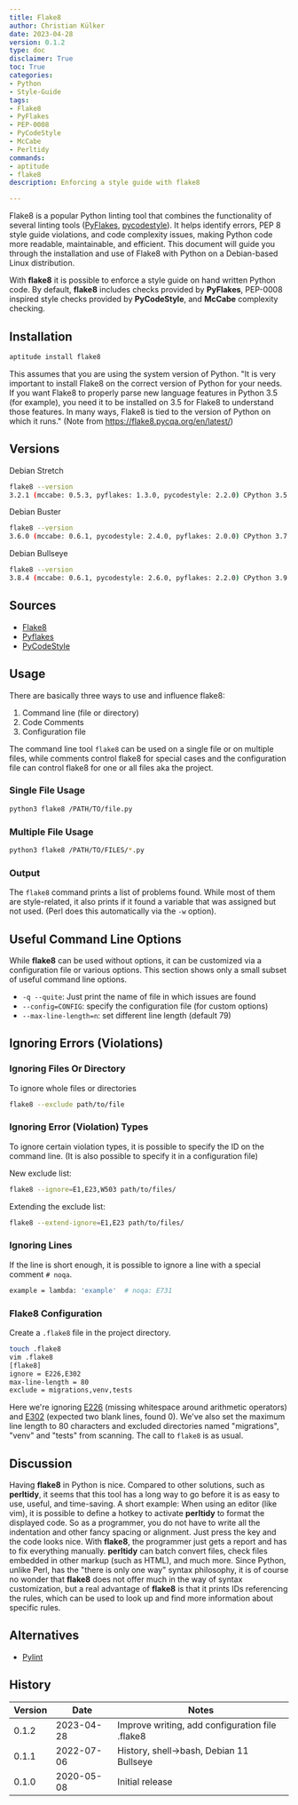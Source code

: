 ```yaml
---
title: Flake8
author: Christian Külker
date: 2023-04-28
version: 0.1.2
type: doc
disclaimer: True
toc: True
categories:
- Python
- Style-Guide
tags:
- Flake8
- PyFlakes
- PEP-0008
- PyCodeStyle
- McCabe
- Perltidy
commands:
- aptitude
- flake8
description: Enforcing a style guide with flake8

---
```


Flake8 is a popular Python linting tool that combines the functionality of
several linting tools ([PyFlakes](https://pypi.org/project/pyflakes/),
[pycodestyle](https://pypi.org/project/pycodestyle/)). It helps identify
errors, PEP 8 style guide violations, and code complexity issues, making Python
code more readable, maintainable, and efficient. This document will guide you
through the installation and use of Flake8 with Python on a Debian-based Linux
distribution.

With __flake8__ it is possible to enforce a style guide on hand written Python
code.  By default, __flake8__ includes checks provided by __PyFlakes__,
PEP-0008 inspired style checks provided by __PyCodeStyle__, and __McCabe__
complexity checking.

## Installation

```bash
aptitude install flake8
```

This assumes that you are using the system version of Python.  "It is very
important to install Flake8 on the correct version of Python for your needs. If
you want Flake8 to properly parse new language features in Python 3.5 (for
example), you need it to be installed on 3.5 for Flake8 to understand those
features. In many ways, Flake8 is tied to the version of Python on which it
runs." (Note from <https://flake8.pycqa.org/en/latest/>)

## Versions

Debian Stretch

```bash
flake8 --version
3.2.1 (mccabe: 0.5.3, pyflakes: 1.3.0, pycodestyle: 2.2.0) CPython 3.5.3 on Linux
```

Debian Buster

```bash
flake8 --version
3.6.0 (mccabe: 0.6.1, pycodestyle: 2.4.0, pyflakes: 2.0.0) CPython 3.7.3 on Linux
```

Debian Bullseye

```bash
flake8 --version
3.8.4 (mccabe: 0.6.1, pycodestyle: 2.6.0, pyflakes: 2.2.0) CPython 3.9.2 on Linux
```

## Sources

- [Flake8](https://github.com/PyCQA/flake8)
- [Pyflakes](https://github.com/PyCQA/pyflakes)
- [PyCodeStyle](https://github.com/PyCQA/pycodestyle)

## Usage

There are basically three ways to use and influence flake8:

1. Command line (file or directory)
2. Code Comments
3. Configuration file

The command line tool `flake8` can be used on a single file or on multiple
files, while comments control flake8 for special cases and the configuration
file can control flake8 for one or all files aka the project.

### Single File Usage

```bash
python3 flake8 /PATH/TO/file.py
```

### Multiple File Usage

```bash
python3 flake8 /PATH/TO/FILES/*.py
```

### Output

The `flake8` command prints a list of problems found. While most of them are
style-related, it also prints if it found a variable that was assigned but not
used. (Perl does this automatically via the `-w` option).

## Useful Command Line Options

While __flake8__ can be used without options, it can be customized via a
configuration file or various options. This section shows only a small subset
of useful command line options.

* `-q --quite`: Just print the name of file in which issues are found
* `--config=CONFIG`: specify the configuration file (for custom options)
* `--max-line-length=n`: set different line length (default 79)

## Ignoring Errors (Violations)

### Ignoring Files Or Directory

To ignore whole files or directories

```bash
flake8 --exclude path/to/file
```

### Ignoring Error (Violation) Types

To ignore certain violation types, it is possible to specify the ID on the
command line. (It is also possible to specify it in a configuration file)

New exclude list:

```bash
flake8 --ignore=E1,E23,W503 path/to/files/
```

Extending the exclude list:

```bash
flake8 --extend-ignore=E1,E23 path/to/files/
```

### Ignoring Lines

If the line is short enough, it is possible to ignore a line with a special
comment `# noqa`.

```bash
example = lambda: 'example'  # noqa: E731
```

### Flake8 Configuration

Create a `.flake8` file in the project directory.

```bash
touch .flake8
vim .flake8
[flake8]
ignore = E226,E302
max-line-length = 80
exclude = migrations,venv,tests
```

Here we're ignoring [E226](https://www.flake8rules.com/rules/E226.html)
(missing whitespace around arithmetic operators) and
[E302](https://www.flake8rules.com/rules/E302.html) (expected two blank lines,
found 0).  We've also set the maximum line length to 80 characters and excluded
directories named "migrations", "venv" and "tests" from scanning. The call to
`flake8` is as usual.

## Discussion

Having __flake8__ in Python is nice. Compared to other solutions, such as
__perltidy__, it seems that this tool has a long way to go before it is as easy
to use, useful, and time-saving. A short example: When using an editor (like
vim), it is possible to define a hotkey to activate __perltidy__ to format the
displayed code. So as a programmer, you do not have to write all the
indentation and other fancy spacing or alignment. Just press the key and the
code looks nice. With __flake8__, the programmer just gets a report and has to
fix everything manually. __perltidy__ can batch convert files, check files
embedded in other markup (such as HTML), and much more. Since Python, unlike
Perl, has the "there is only one way" syntax philosophy, it is of course no
wonder that __flake8__ does not offer much in the way of syntax customization,
but a real advantage of __flake8__ is that it prints IDs referencing the rules,
which can be used to look up and find more information about specific rules.

## Alternatives

- [Pylint](https://pylint.readthedocs.io/en/latest/)


## History

| Version | Date       | Notes                                                |
| ------- | ---------- | ---------------------------------------------------- |
| 0.1.2   | 2023-04-28 | Improve writing, add configuration file .flake8      |
| 0.1.1   | 2022-07-06 | History, shell->bash, Debian 11 Bullseye             |
| 0.1.0   | 2020-05-08 | Initial release                                      |

